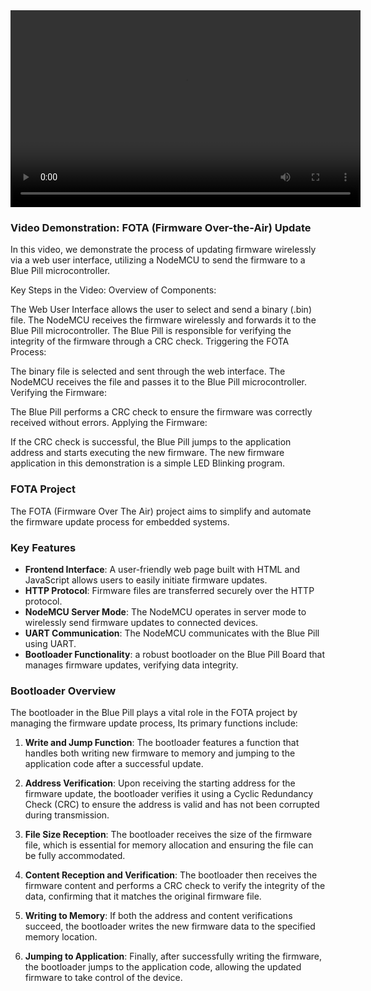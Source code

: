 <div align="center">
<video width="560" height="315" src="https://github.com/user-attachments/assets/ce49503c-a856-4fdd-b692-5c172e4f9551"></video>  
</div>

### Video Demonstration: FOTA (Firmware Over-the-Air) Update

In this video, we demonstrate the process of updating firmware wirelessly via a web user interface, utilizing a NodeMCU to send the firmware to a Blue Pill microcontroller.

Key Steps in the Video:
Overview of Components:

The Web User Interface allows the user to select and send a binary (.bin) file.
The NodeMCU receives the firmware wirelessly and forwards it to the Blue Pill microcontroller.
The Blue Pill is responsible for verifying the integrity of the firmware through a CRC check.
Triggering the FOTA Process:

The binary file is selected and sent through the web interface.
The NodeMCU receives the file and passes it to the Blue Pill microcontroller.
Verifying the Firmware:

The Blue Pill performs a CRC check to ensure the firmware was correctly received without errors.
Applying the Firmware:

If the CRC check is successful, the Blue Pill jumps to the application address and starts executing the new firmware.
The new firmware application in this demonstration is a simple LED Blinking program.

### FOTA Project 
The FOTA (Firmware Over The Air) project aims to simplify and automate the firmware update process for embedded systems. 

### Key Features
- **Frontend Interface**: A user-friendly web page built with HTML and JavaScript allows users to easily initiate firmware updates.
- **HTTP Protocol**: Firmware files are transferred securely over the HTTP protocol.
- **NodeMCU Server Mode**: The NodeMCU operates in server mode to wirelessly send firmware updates to connected devices.
- **UART Communication**: The NodeMCU communicates with the Blue Pill using UART.
- **Bootloader Functionality**: a robust bootloader on the Blue Pill Board that manages firmware updates, verifying data integrity.

### Bootloader Overview
The bootloader in the Blue Pill plays a vital role in the FOTA project by managing the firmware update process, Its primary functions include:

1. **Write and Jump Function**: The bootloader features a function that handles both writing new firmware to memory and jumping to the application code after a successful update.

2. **Address Verification**: Upon receiving the starting address for the firmware update, the bootloader verifies it using a Cyclic Redundancy Check (CRC) to ensure the address is valid and has not been corrupted during transmission.

3. **File Size Reception**: The bootloader receives the size of the firmware file, which is essential for memory allocation and ensuring the file can be fully accommodated.

4. **Content Reception and Verification**: The bootloader then receives the firmware content and performs a CRC check to verify the integrity of the data, confirming that it matches the original firmware file.

5. **Writing to Memory**: If both the address and content verifications succeed, the bootloader writes the new firmware data to the specified memory location.

6. **Jumping to Application**: Finally, after successfully writing the firmware, the bootloader jumps to the application code, allowing the updated firmware to take control of the device.
